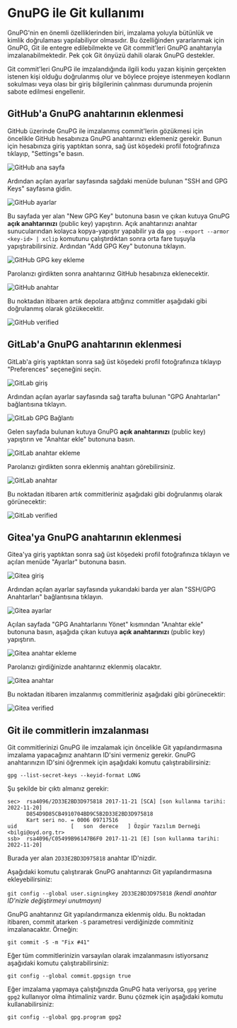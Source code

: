 # GnuPG ile Git kullanımı

GnuPG'nin en önemli özelliklerinden biri, imzalama yoluyla bütünlük ve kimlik doğrulaması yapılabiliyor olmasıdır. Bu özelliğinden yararlanmak için GnuPG, Git ile entegre edilebilmekte ve Git commit'leri GnuPG anahtarıyla imzalanabilmektedir. Pek çok Git önyüzü dahili olarak GnuPG destekler.

Git commit'leri GnuPG ile imzalandığında ilgili kodu yazan kişinin gerçekten istenen kişi olduğu doğrulanmış olur ve böylece projeye istenmeyen kodların sokulması veya olası bir giriş bilgilerinin çalınması durumunda projenin sabote edilmesi engellenir.

## GitHub'a GnuPG anahtarının eklenmesi

GitHub üzerinde GnuPG ile imzalanmış commit'lerin gözükmesi için öncelikle GitHub hesabınıza GnuPG anahtarınızı eklemeniz gerekir. Bunun için hesabınıza giriş yaptıktan sonra, sağ üst köşedeki profil fotoğrafınıza tıklayıp, "Settings"e basın.

![GitHub ana sayfa](gpg-git/github1.png)

Ardından açılan ayarlar sayfasında sağdaki menüde bulunan "SSH and GPG Keys" sayfasına gidin. 

![GitHub ayarlar](gpg-git/github2.png)

Bu sayfada yer alan "New GPG Key" butonuna basın ve çıkan kutuya GnuPG **açık anahtarınızı** (public key) yapıştırın. Açık anahtarınızı anahtar sunucularından kolayca kopya-yapıştır yapabilir ya da `gpg --export --armor <key-id> | xclip` komutunu çalıştırdıktan sonra orta fare tuşuyla yapıştırabilirsiniz. Ardından "Add GPG Key" butonuna tıklayın.

![GitHub GPG key ekleme](gpg-git/github3.png)

Parolanızı girdikten sonra anahtarınız GitHub hesabınıza eklenecektir.

![GitHub anahtar](gpg-git/github4.png)

Bu noktadan itibaren artık depolara attığınız commitler aşağıdaki gibi doğrulanmış olarak gözükecektir.

![GitHub verified](gpg-git/github5.png)

## GitLab'a GnuPG anahtarının eklenmesi

GitLab'a giriş yaptıktan sonra sağ üst köşedeki profil fotoğrafınıza tıklayıp "Preferences" seçeneğini seçin.

![GitLab giriş](gpg-git/gitlab1.png)

Ardından açılan ayarlar sayfasında sağ tarafta bulunan "GPG Anahtarları" bağlantısına tıklayın.

![GitLab GPG Bağlantı](gpg-git/gitlab2.png)

Gelen sayfada bulunan kutuya GnuPG **açık anahtarınızı** (public key) yapıştırın ve "Anahtar ekle" butonuna basın.

![GitLab anahtar ekleme](gpg-git/gitlab3.png)

Parolanızı girdikten sonra eklenmiş anahtarı görebilirsiniz.

![GitLab anahtar](gpg-git/gitlab4.png)

Bu noktadan itibaren artık commitleriniz aşağıdaki gibi doğrulanmış olarak görünecektir:

![GitLab verified](gpg-git/gitlab5.png)

## Gitea'ya GnuPG anahtarının eklenmesi

Gitea'ya giriş yaptıktan sonra sağ üst köşedeki profil fotoğrafınıza tıklayın ve açılan menüde "Ayarlar" butonuna basın.

![Gitea giriş](gpg-git/gitea1.png)

Ardından açılan ayarlar sayfasında yukarıdaki barda yer alan "SSH/GPG Anahtarları" bağlantısına tıklayın.

![Gitea ayarlar](gpg-git/gitea2.png)

Açılan sayfada "GPG Anahtarlarını Yönet" kısmından "Anahtar ekle" butonuna basın, aşağıda çıkan kutuya **açık anahtarınızı** (public key) yapıştırın.

![Gitea anahtar ekleme](gpg-git/gitea3.png)

Parolanızı girdiğinizde anahtarınız eklenmiş olacaktır.

![Gitea anahtar](gpg-git/gitea4.png)

Bu noktadan itibaren imzalanmış commitleriniz aşağıdaki gibi görünecektir:

![Gitea verified](gpg-git/gitea5.png)

## Git ile commitlerin imzalanması

Git commitlerinizi GnuPG ile imzalamak için öncelikle Git yapılandırmasına imzalama yapacağınız anahtarın ID'sini vermeniz gerekir. GnuPG anahtarınızın ID'sini öğrenmek için aşağıdaki komutu çalıştırabilirsiniz:

`gpg --list-secret-keys --keyid-format LONG`

Şu şekilde bir çıktı almanız gerekir:

```
sec>  rsa4096/2D33E2BD3D975818 2017-11-21 [SCA] [son kullanma tarihi: 2022-11-20]
      D854D9D85CB4910704BD9C5B2D33E2BD3D975818
      Kart seri no. = 0006 09717516
uid                 [   son  derece   ] Özgür Yazılım Derneği <bilgi@oyd.org.tr>
ssb>  rsa4096/C05499B96147B6F0 2017-11-21 [E] [son kullanma tarihi: 2022-11-20]
```

Burada yer alan `2D33E2BD3D975818` anahtar ID'nizdir.

Aşağıdaki komutu çalıştırarak GnuPG anahtarınızı Git yapılandırmasına ekleyebilirsiniz:

`git config --global user.signingkey 2D33E2BD3D975818` _(kendi anahtar ID'nizle değiştirmeyi unutmayın)_

GnuPG anahtarınız Git yapılandırmanıza eklenmiş oldu. Bu noktadan itibaren, commit atarken `-S` parametresi verdiğinizde commitiniz imzalanacaktır. Örneğin:

`git commit -S -m "Fix #41"`

Eğer tüm commitlerinizin varsayılan olarak imzalanmasını istiyorsanız aşağıdaki komutu çalıştırabilirsiniz:

`git config --global commit.gpgsign true`

Eğer imzalama yapmaya çalıştığınızda GnuPG hata veriyorsa, `gpg` yerine `gpg2` kullanıyor olma ihtimaliniz vardır. Bunu çözmek için aşağıdaki komutu kullanabilirsiniz:

`git config --global gpg.program gpg2`



